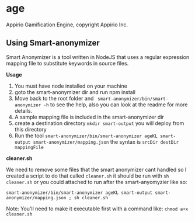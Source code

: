 # age
Appirio Gamification Engine, copyright Appirio Inc.

## Using Smart-anonymizer
Smart Anonymizer is a tool written in NodeJS that uses a regular expression mapping file to substitute keywords in source files.

**Usage**
 1. You must have node installed on your machine
 2. goto the smart-anonymizer dir and run npm install
 3. Move back to the root folder and   ``` smart-anonymizer/bin/smart-anonymizer -h``` to see the help, also you can look at the readme for more details.  
 4. A sample mapping file is included in the smart-anonymizer dir
 5. create a destination directory ```mkdir smart-output``` you will deploy from this directory
 6. Run the tool  ```smart-anonymizer/bin/smart-anonymizer ageKL smart-output smart-anonymizer/mapping.json``` the syntax is ```srcDir destDir mappingFile```


 **cleaner.sh**

 We need to remove some files that the smart anonymizer cant handled so I created a script to do that called ```cleaner.sh``` it should be run with ```sh cleaner.sh``` or you could attached to run after the smart-anyomyzier like so:

 ```smart-anonymizer/bin/smart-anonymizer ageKL smart-output smart-anonymizer/mapping.json ; sh cleaner.sh```

 Note: You'll need to make it executable first with a command like:
 ```chmod a+x cleaner.sh```
